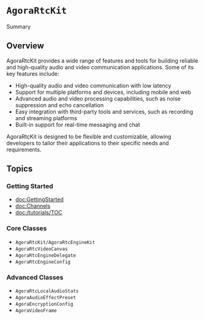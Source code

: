 # ``AgoraRtcKit``

Summary

## Overview

AgoraRtcKit provides a wide range of features and tools for building reliable and high-quality audio and video communication applications. Some of its key features include:

- High-quality audio and video communication with low latency
- Support for multiple platforms and devices, including mobile and web
- Advanced audio and video processing capabilities, such as noise suppression and echo cancellation
- Easy integration with third-party tools and services, such as recording and streaming platforms
- Built-in support for real-time messaging and chat

AgoraRtcKit is designed to be flexible and customizable, allowing developers to tailor their applications to their specific needs and requirements.

## Topics

### Getting Started

- <doc:GettingStarted>
- <doc:Channels>
- <doc:/tutorials/TOC>

### Core Classes

- ``AgoraRtcKit/AgoraRtcEngineKit``
- ``AgoraRtcVideoCanvas``
- ``AgoraRtcEngineDelegate``
- ``AgoraRtcEngineConfig``

### Advanced Classes

- ``AgoraRtcLocalAudioStats``
- ``AgoraAudioEffectPreset``
- ``AgoraEncryptionConfig``
- ``AgoraVideoFrame``

